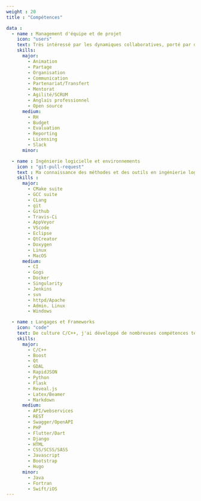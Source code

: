 ```yaml
---
weight : 20
title : "Compétences"

data : 
  - name : Management d'équipe et de projet
    icon: "users"
    text: Très intéressé par les dynamiques collaboratives, porté par des valeurs d'échange et de complémentarité, j'ai à coeur de mener et d'accompagner mes équipes vers le plaisir de réussir ensemble.
    skills:
      major: 
        - Animation
        - Partage
        - Organisation
        - Communication
        - Partenariat/Transfert
        - Mentorat
        - Agilité/SCRUM
        - Anglais professionnel
        - Open source
      medium: 
        - RH
        - Budget
        - Evaluation
        - Reporting
        - Licensing
        - Slack
      minor:

  - name : Ingénierie logicielle et environnements
    icon : "git-pull-request"
    text : Ma connaissance des méthodes et des outils en ingénierie logicielle me permettent de mener des développements d'envergure, de qualité et sur le long terme.
    skills : 
      major:
        - CMake suite
        - GCC suite
        - CLang 
        - git
        - Github
        - Travis-Ci
        - AppVeyor
        - VScode
        - Eclipse
        - QtCreator
        - Doxygen
        - Linux
        - MacOS
      medium:
        - CI
        - Gogs
        - Docker
        - Singularity
        - Jenkins
        - svn
        - httpd/Apache
        - Admin. Linux
        - Windows

  - name : Langages et Frameworks
    icon: "code"
    text: De culture C/C++, j'ai développé de nombreuses compétences techniques pour concevoir et réaliser des architectures logicielles complexes mobilisant des technologies adaptées.
    skills:
      major:
        - C/C++
        - Boost
        - Qt
        - GDAL
        - RapidJSON
        - Python
        - Flask
        - Reveal.js
        - Latex/Beamer
        - Markdown
      medium:
        - API/webservices
        - REST
        - Swagger/OpenAPI
        - PHP
        - Flutter/Dart
        - Django
        - HTML
        - CSS/SCSS/SASS
        - Javascript
        - Bootstrap
        - Hugo
      minor:
        - Java
        - Fortran
        - Swift/iOS
---
```

